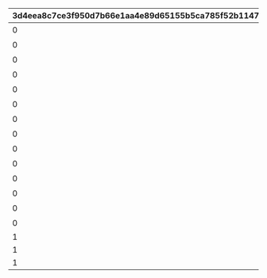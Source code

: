 |3d4eea8c7ce3f950d7b66e1aa4e89d65155b5ca785f52b1147ca29a4323383d3|7536178bbf77c57b330fdda68e2f5a75f6f3ff7c97d30623a161542972fb726d|429f841491379c57d3491aa402b3a0e941bbffea75b4eac5c4bc4794b8884c62|583044fb597500600a26969e7fe77a1d12c0e67275755775352f02f63a61d439|e88371d4f2ee4dcc5851bc74d4b9f155b5c9be42d3e25506996843ac6dd0f92b|b1de8f53b13643e900b423a01d5e7eb3448528b37068da6eede2f256e0d9c817|b1426df4c304a4fcebb22ff49ef3ab28d7185c23d721f0810b8786da0cb03b98|e2cd44cdc6460241d8e0e867503149f1b55ba2e087f67b97b2175227ba719e47|
| --- | --- | --- | --- | --- | --- | --- | --- |
|0|2030/01/01 1:00:00|0|1|1|どうしてこんな\nことに……？|5023000|2020/08/16 5:00:00|
|0|2030/01/01 1:00:00|0|2|2|ごきげんようが\n言えなくて|5023001|2020/08/16 5:00:00|
|0|2030/01/01 1:00:00|0|3|3|やっちゃった！|5023002|2020/08/16 5:00:00|
|0|2030/01/01 1:00:00|0|4|4|ユニさんは\nこんな人|5023002|2020/08/17 5:00:00|
|0|2030/01/01 1:00:00|0|5|5|クロエさんは\nこんな人|5023002|2020/08/17 5:00:00|
|0|2030/01/01 1:00:00|0|6|6|チエルさんは\nこんな人|5023002|2020/08/17 5:00:00|
|0|2030/01/01 1:00:00|0|7|7|知的な\nユニさん|5023003|2020/08/18 5:00:00|
|0|2030/01/01 1:00:00|0|8|8|優しい\nクロエさん|5023003|2020/08/18 5:00:00|
|0|2030/01/01 1:00:00|0|9|9|憧れの\nチエルさん|5023003|2020/08/18 5:00:00|
|0|2030/01/01 1:00:00|0|10|10|特別講座の\n練習|5023003|2020/08/19 5:00:00|
|0|2030/01/01 1:00:00|0|11|11|いよいよ\n特別講座|5023004|2020/08/19 5:00:00|
|0|2030/01/01 1:00:00|0|12|12|さすがBB団の\n団長さん！|5023005|2020/08/19 5:00:00|
|0|2030/01/01 1:00:00|0|13|13|マンドラゴラで\nパニック|5023006|2020/08/19 5:00:00|
|0|2030/01/01 1:00:00|0|14|14|最終日|5023007|2020/08/23 5:00:00|
|1|2030/01/01 1:00:00|0|15|0||5023000|2020/08/23 21:00:00|
|1|2030/01/01 1:00:00|0|16|0||5023000|2020/08/23 21:00:00|
|1|2030/01/01 1:00:00|0|17|0||5023000|2020/08/23 21:00:00|